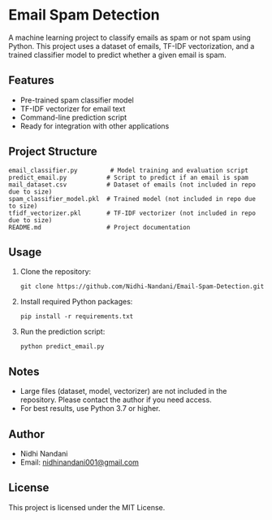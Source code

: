 # Email Spam Detection

A machine learning project to classify emails as spam or not spam using Python. This project uses a dataset of emails, TF-IDF vectorization, and a trained classifier model to predict whether a given email is spam.

## Features
- Pre-trained spam classifier model
- TF-IDF vectorizer for email text
- Command-line prediction script
- Ready for integration with other applications

## Project Structure
```
email_classifier.py         # Model training and evaluation script
predict_email.py           # Script to predict if an email is spam
mail_dataset.csv           # Dataset of emails (not included in repo due to size)
spam_classifier_model.pkl  # Trained model (not included in repo due to size)
tfidf_vectorizer.pkl       # TF-IDF vectorizer (not included in repo due to size)
README.md                  # Project documentation
```

## Usage
1. Clone the repository:
   ```
   git clone https://github.com/Nidhi-Nandani/Email-Spam-Detection.git
   ```
2. Install required Python packages:
   ```
   pip install -r requirements.txt
   ```
3. Run the prediction script:
   ```
   python predict_email.py
   ```

## Notes
- Large files (dataset, model, vectorizer) are not included in the repository. Please contact the author if you need access.
- For best results, use Python 3.7 or higher.

## Author
- Nidhi Nandani
- Email: nidhinandani001@gmail.com

## License
This project is licensed under the MIT License.
